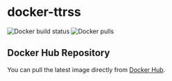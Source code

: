 # docker-ttrss

![Docker build status](https://img.shields.io/docker/cloud/build/aheilde/ttrss.svg) 
![Docker pulls](https://img.shields.io/docker/pulls/_/ubuntu.svg) 





## Docker Hub Repository 

You can pull the latest image directly from [Docker Hub](https://cloud.docker.com/repository/docker/aheilde/ttrss).
